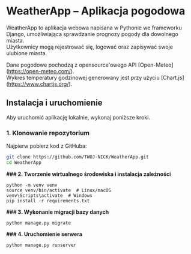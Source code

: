 # WeatherApp – Aplikacja pogodowa

WeatherApp to aplikacja webowa napisana w Pythonie we frameworku Django, umożliwiająca sprawdzanie prognozy pogody dla dowolnego miasta.  
Użytkownicy mogą rejestrować się, logować oraz zapisywać swoje ulubione miasta.  

Dane pogodowe pochodzą z opensource'owego API [Open-Meteo] (https://open-meteo.com/).  
Wykres temperatury godzinowej generowany jest przy użyciu  [Chart.js] (https://www.chartjs.org/).  

## Instalacja i uruchomienie

Aby uruchomić aplikację lokalnie, wykonaj poniższe kroki.

### 1. Klonowanie repozytorium
Najpierw pobierz kod z GitHuba:

```bash
git clone https://github.com/TWOJ-NICK/WeatherApp.git
cd WeatherApp
```

**### 2. Tworzenie wirtualnego środowiska i instalacja zależności**

```
python -m venv venv
source venv/bin/activate  # Linux/macOS
venv\Scripts\activate  # Windows
pip install -r requirements.txt
```

**### 3. Wykonanie migracji bazy danych**

```
python manage.py migrate
```

**### 4. Uruchomienie serwera**
```
python manage.py runserver
```

